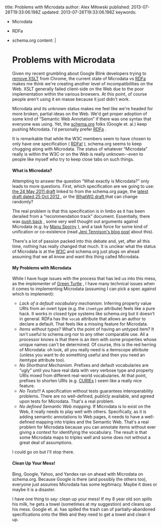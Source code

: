 title: Problems with Microdata
author: Alex Miłowski
published: 2013-07-26T19:33:06.198Z
updated: 2013-07-26T19:33:06.198Z
keywords:
- Microdata
- RDFa
- schema.org
content: |
   # Problems with Microdata

   Given my recent grumbling about Google Blink developers trying to [remove XSLT](https://groups.google.com/a/chromium.org/forum/#!topic/blink-dev/zIg2KC7PyH0) from Chrome, the current state of Microdata vs [RDFa](http://www.w3.org/TR/rdfa-core/) makes me think we're creating another level of incompatibilities on the Web.  XSLT generally failed client-side on the Web due to the poor implementation within the various browsers.  At this point, of course people aren't using it en masse because it just didn't work.

   Microdata and its unknown status makes me feel like we're headed for more broken, partial ideas on the Web.  We'd get proper adoption of some kind of  “Semantic Web Annotation”  if there was one syntax that everyone was using.  Yet, the [schema.org](http://schema.org/) folks (Google et. al.) keep pushing Microdata.  I'd personally prefer [RDFa](http://www.w3.org/TR/rdfa-core/) .

   It is remarkable that while the W3C members seem to have chosen to only have one specification ( [RDFa!](http://www.w3.org/TR/rdfa-core/) ), schema.org seems to keep chugging along with Microdata.  The status of whatever  “Microdata” really is within the W3C or on the Web is really unknown--even to people like myself who try to keep close tabs on such things.

   #### What is Microdata?

   Attempting to answer the question  “What exactly is Microdata?” only leads to more questions.  First, which specification are we going to use: [the 24 May 2011 draft](http://dev.w3.org/html5/md-LC/) linked to from the schema.org page, the [latest draft dated 25 Oct 2012 ](http://www.w3.org/TR/microdata/) ,  or the [WhatWG draft ](http://www.whatwg.org/specs/web-apps/current-work/multipage/microdata.html) that can change randomly?

   The real problem is that this specification is in limbo as it has been derailed from a   “recommendation track” document.  Essentially, there was [push back](http://lists.w3.org/Archives/Public/public-html-comments/2012Nov/) , some very well thought out arguments against Microdata (e.g. by [Manu Sporny](http://manu.sporny.org/2012/microdata-cr/) ), and a task force for some kind of unification or co-existence (read [Jeni Tennison's blog post](http://www.jenitennison.com/blog/node/165) about this).

   There's a lot of passion packed into this debate and, yet, after all this time, nothing has really changed that much.  It is unclear what the status of Microdata is at the [W3C](http://www.w3.org/) and schema.org just plugs on ahead assuming that we all know and want this thing called Microdata.

   #### My Problems with Microdata

   While I have huge issues with the process that has led us into this mess, as the implementer of [Green Turtle](http://code.google.com/p/green-turtle/) , I have many technical issues when it comes to implementing Microdata (assuming I can pick a spec against which to implement):

     * *Lack of a default vocabulary mechanism.* Inferring property value URIs from an overt type (e.g. the `itemtype` attribute) feels like a pure hack.  It works in closed type systems like schema.org but it doesn't in general.   RDFa has the `vocab` attribute that allows an author to declare a default.  That feels like a missing feature for Microdata.
     * *Items without types?* What's the point of having an untyped item?  It isn't useful to schema.org nor to any other comparable use.  All a processor knows is that there is an item with some properties whose unique names can't be determined.  Of course, this is the red herring of Microdata: oh look, all you really need is a itemscope attribute (unless you want to do something useful and then you need an itemtype attribute too).
     * *No Shorthand Mechanism.* Prefixes and default vocabularies are  “ugly” until you have real data with very verbose type and property URIs mixed from different real-world vocabularies.  At that point, prefixes to shorten URIs (e.g. [CURIEs](http://www.w3.org/TR/curie/) ) seem like a really nice feature.
     * *No Tests!!!* A specification without tests guarantees interoperability problems.  There are no well-defined, publicly available, and agreed upon tests for Microdata.  That's a real problem.
     * *No defined Semantic Web mapping.* If Microdata is to exist on the Web, it really needs to play well with others.  Specifically, as it is adding semantic annotations to Web pages, it needs to have a well-defined mapping into triples and the Semantic Web.  That's a real problem for Microdata because you can annotate items without ever giving a context for identifying the vocabulary.  The result is that some Microdata maps to triples well and some does not without a great deal of assumptions.

   I could go on but I'll stop there.

   #### Clean Up Your Mess!

   Bing, Google, Yahoo, and Yandex ran on ahead with Microdata on schema.org.  Because Google is there (and possibly the others too), everyone just assumes Microdata has some legitimacy.  Maybe it does or maybe it is a disaster.

   I have one thing to say: clean up your mess!  If my 8 year old son spills his milk, he gets a towel (sometimes at my suggestion) and cleans up his mess.  Google et. al. has spilled the trash can of partially-abandoned specifications onto the Web and they need to get a towel and clean it up. 
